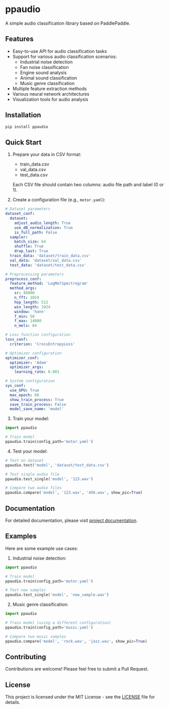 # ppaudio

A simple audio classification library based on PaddlePaddle.

## Features

- Easy-to-use API for audio classification tasks
- Support for various audio classification scenarios:
  - Industrial noise detection
  - Fan noise classification
  - Engine sound analysis
  - Animal sound classification
  - Music genre classification
- Multiple feature extraction methods
- Various neural network architectures
- Visualization tools for audio analysis

## Installation

```bash
pip install ppaudio
```

## Quick Start

1. Prepare your data in CSV format:
   - train_data.csv
   - val_data.csv
   - test_data.csv

   Each CSV file should contain two columns: audio file path and label (0 or 1).

2. Create a configuration file (e.g., `motor.yaml`):

```yaml
# Dataset parameters
dataset_conf:
  dataset:
    adjust_audio_length: True
    use_dB_normalization: True
    is_full_path: False
  sampler:
    batch_size: 64
    shuffle: True
    drop_last: True
  train_data: 'dataset/train_data.csv'
  val_data: 'dataset/val_data.csv'
  test_data: 'dataset/test_data.csv'

# Preprocessing parameters
preprocess_conf:
  feature_method: 'LogMelSpectrogram'
  method_args:
    sr: 48000
    n_fft: 1024
    hop_length: 512
    win_length: 1024
    window: 'hann'
    f_min: 50
    f_max: 14000
    n_mels: 64

# Loss function configuration
loss_conf:
  criterion: 'CrossEntropyLoss'

# Optimizer configuration
optimizer_conf:
  optimizer: 'Adam'
  optimizer_args:
    learning_rate: 0.001

# System configuration
sys_conf:
  use_GPU: True
  max_epoch: 60
  show_train_process: True
  save_train_process: False
  model_save_name: 'model'
```

3. Train your model:

```python
import ppaudio

# Train model
ppaudio.train(config_path='motor.yaml')
```

4. Test your model:

```python
# Test on dataset
ppaudio.test('model', 'dataset/test_data.csv')

# Test single audio file
ppaudio.test_single('model', '123.wav')

# Compare two audio files
ppaudio.compare('model', '123.wav', '456.wav', show_pic=True)
```

## Documentation

For detailed documentation, please visit [project documentation](https://github.com/yourusername/ppaudio/docs).

## Examples

Here are some example use cases:

1. Industrial noise detection:

```python
import ppaudio

# Train model
ppaudio.train(config_path='motor.yaml')

# Test new samples
ppaudio.test_single('model', 'new_sample.wav')
```

2. Music genre classification:

```python
import ppaudio

# Train model (using a different configuration)
ppaudio.train(config_path='music.yaml')

# Compare two music samples
ppaudio.compare('model', 'rock.wav', 'jazz.wav', show_pic=True)
```

## Contributing

Contributions are welcome! Please feel free to submit a Pull Request.

## License

This project is licensed under the MIT License - see the [LICENSE](LICENSE) file for details.